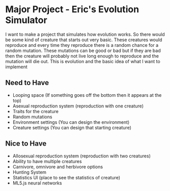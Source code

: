 # Major Project - Eric's Evolution Simulator
I want to make a project that simulates how evolution works. So there would be some kind of creature that starts out very basic. These creatures would reproduce and every time they reproduce there is a random chance for a random mutation. These mutations can be good or bad but if they are bad then the creature will probably not live long enough to reproduce and the mutation will die out. This is evolution and the basic idea of what I want to implement

## Need to Have
- Looping space (If something goes off the bottom then it appears at the top)
- Asexual reproduction system (reproduction with one creature)
- Traits for the creature
- Random mutations
- Environment settings (You can design the environment)
- Creature settings (You can design that starting creature)

## Nice to Have
- Allosexual reproduction system (reproduction with two creatures)
- Ability to have multiple creatures
- Carnivore, omnivore and herbivore options
- Hunting System
- Statistics UI (place to see the statistics of creature)
- ML5.js neural networks
